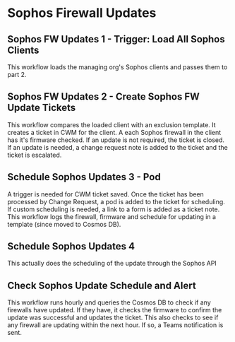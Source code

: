 # Sophos Firewall Updates

## Sophos FW Updates 1 - Trigger: Load All Sophos Clients

This workflow loads the managing org's Sophos clients and passes them to part 2.

## Sophos FW Updates 2 - Create Sophos FW Update Tickets

This workflow compares the loaded client with an exclusion template. It creates a ticket in CWM for the client. 
A each Sophos firewall in the client has it's firmware checked. If an update is not required, the ticket is closed.
If an update is needed, a change request note is added to the ticket and the ticket is escalated.

## Schedule Sophos Updates 3 - Pod

A trigger is needed for CWM ticket saved. Once the ticket has been processed by Change Request, a pod is added to the ticket for scheduling. If custom scheduling is needed, a link to a form is added as a ticket note. This workflow logs the firewall, firmware and schedule for updating in a template (since moved to Cosmos DB).

## Schedule Sophos Updates 4

This actually does the scheduling of the update through the Sophos API

## Check Sophos Update Schedule and Alert

This workflow runs hourly and queries the Cosmos DB to check if any firewalls have updated. If they have, it checks the firmware to confirm the update was successful and updates the ticket.
This also checks to see if any firewall are updating within the next hour. If so, a Teams notification is sent.
